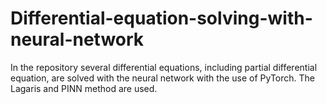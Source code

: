# Differential-equation-solving-with-neural-network

In the repository several differential equations, including partial differential equation, are solved with the neural network with the use of PyTorch. The Lagaris and PINN method are used.

